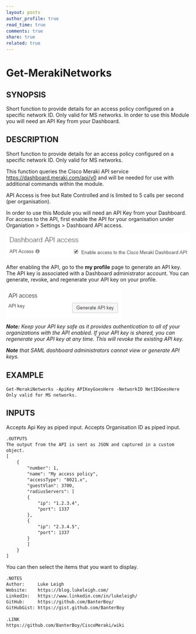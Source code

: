 ```yaml
---
layout: posts
author_profile: true
read_time: true
comments: true
share: true
related: true
---
```


# Get-MerakiNetworks

## SYNOPSIS

Short function to provide details for an access policy configured on a specific network ID. Only valid for MS networks.
In order to use this Module you will need an API Key from your Dashboard.

## DESCRIPTION

Short function to provide details for an access policy configured on a specific network ID. Only valid for MS networks.

This function queries the Cisco Meraki API service <https://dashboard.meraki.com/api/v0> and will be needed for use with additional
commands within the module.

API Access is free but Rate Controlled and is limited to 5 calls per second (per organisation).

In order to use this Module you will need an API Key from your Dashboard. For access to the API, first enable the API for your
organisation under Organiation > Settings > Dashboard API access.

![Enable API Access](https://raw.githubusercontent.com/BanterBoy/CiscoMeraki/master/assets/EnableAPIAccess.png)

After enabling the API, go to the **my profile** page to generate an API key. The API key is associated with a Dashboard administrator account. You can generate, revoke, and regenerate your API key on your profile.

![Generate API Key](https://raw.githubusercontent.com/BanterBoy/CiscoMeraki/master/assets/GenerateKey.png)

****Note:*** Keep your API key safe as it provides authentication to all of your organizations with the API enabled. If your API key is shared, you can regenerate your API key at any time. This will revoke the existing API key.*

****Note*** that SAML dashboard administrators cannot view or generate API keys.*

## EXAMPLE

    Get-MerakiNetworks -ApiKey APIKeyGoesHere -NetworkID NetIDGoesHere
    Only valid for MS networks.

## INPUTS

Accepts Api Key as piped input.
Accepts Organisation ID as piped input.

    .OUTPUTS
    The output from the API is sent as JSON and captured in a custom object.
    [
        {
            "number": 1,
            "name": "My access policy",
            "accessType": "8021.x",
            "guestVlan": 3700,
            "radiusServers": [
            {
                "ip": "1.2.3.4",
                "port": 1337
            },
            {
                "ip": "2.3.4.5",
                "port": 1337
            }
            ]
        }
    ]

You can then select the items that you want to display.

    .NOTES
    Author:     Luke Leigh
    Website:    https://blog.lukeleigh.com/
    LinkedIn:   https://www.linkedin.com/in/lukeleigh/
    GitHub:     https://github.com/BanterBoy/
    GitHubGist: https://gist.github.com/BanterBoy

    .LINK
    https://github.com/BanterBoy/CiscoMeraki/wiki
